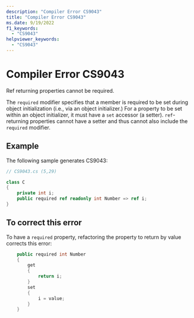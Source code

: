 ```yaml
---
description: "Compiler Error CS9043"
title: "Compiler Error CS9043"
ms.date: 9/19/2022
f1_keywords:
  - "CS9043"
helpviewer_keywords:
  - "CS9043"
---
```

# Compiler Error CS9043

Ref returning properties cannot be required.

The `required` modifier specifies that a member is required to be set during object initialization (i.e., via an object initializer.)  For a property to be set within an object initializer, it must have a `set` accessor (a setter).  `ref`-returning properties cannot have a setter and thus cannot also include the `required` modifier.

## Example

 The following sample generates CS9043:

```csharp
// CS9043.cs (5,29)

class C
{
    private int i;
    public required ref readonly int Number => ref i;
}
```

## To correct this error

To have a `required` property, refactoring the property to return by value corrects this error:

```csharp
    public required int Number
    {
        get
        {
            return i;
        }
        set
        {
            i = value;
        }
    }
```

